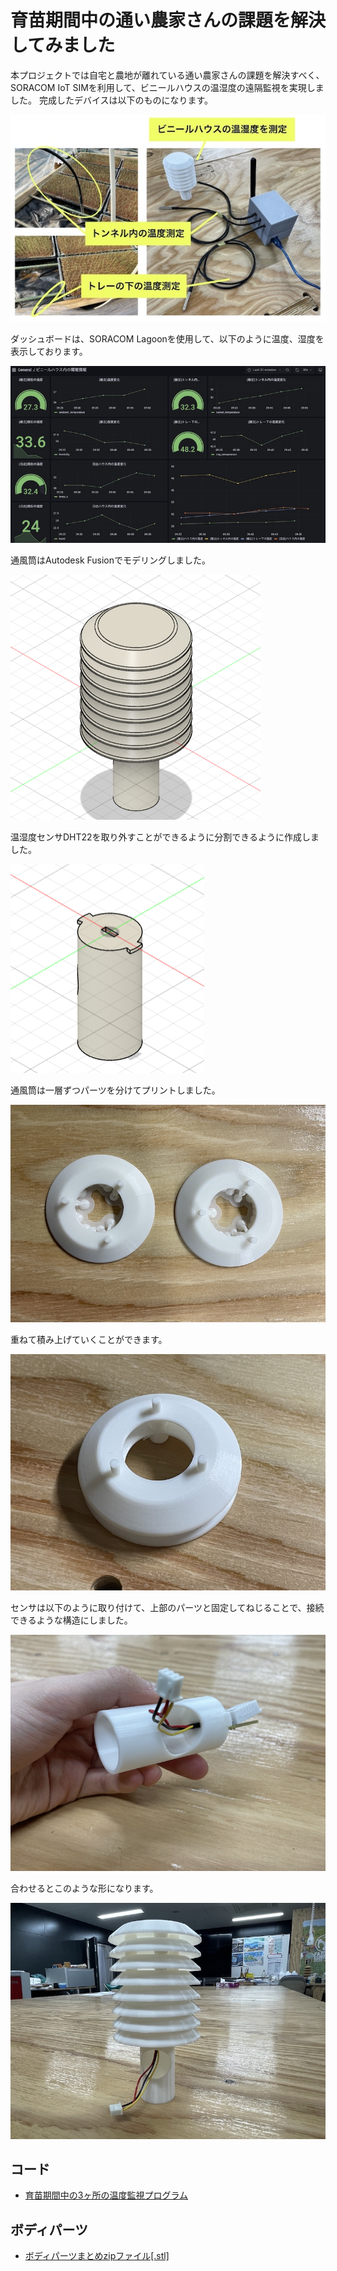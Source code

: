 <head>
  <link href="../css/extra.css" rel="stylesheet"></link>
</head>

# 育苗期間中の通い農家さんの課題を解決してみました

本プロジェクトでは自宅と農地が離れている通い農家さんの課題を解決すべく、SORACOM IoT SIMを利用して、ビニールハウスの温湿度の遠隔監視を実現しました。
完成したデバイスは以下のものになります。

![](../images/prototype/prototype5/device/device_1.jpg#center)

ダッシュボードは、SORACOM Lagoonを使用して、以下のように温度、湿度を表示しております。

![](../images/prototype/prototype5/soracom/soracom_1.jpg#center)

通風筒はAutodesk Fusionでモデリングしました。

![](../images/prototype/prototype5/fusion/fusion_1.png#center)

温湿度センサDHT22を取り外すことができるように分割できるように作成しました。

![](../images/prototype/prototype5/fusion/fusion_2.png#center)

通風筒は一層ずつパーツを分けてプリントしました。

![](../images/prototype/prototype5/device/device_2.jpg#center)

重ねて積み上げていくことができます。

![](../images/prototype/prototype5/device/device_3.jpg#center)

センサは以下のように取り付けて、上部のパーツと固定してねじることで、接続できるような構造にしました。

![](../images/prototype/prototype5/device/device_4.jpg#center)

合わせるとこのような形になります。

![](../images/prototype/prototype5/device/device_5.jpg#center)

## コード
- [育苗期間中の3ヶ所の温度監視プログラム](https://github.com/ATSU3/green-house-project)

## ボディパーツ
- [ボディパーツまとめzipファイル[.stl]](../files/prototype5/device-body-parts.zip)


